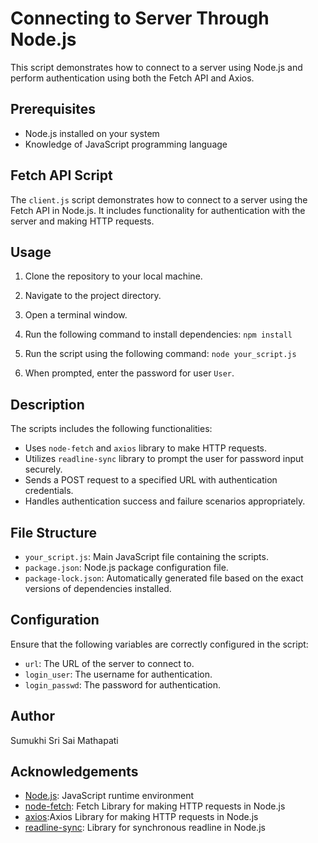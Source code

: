 # Connecting to Server Through Node.js

This script demonstrates how to connect to a server using Node.js and perform authentication using both the Fetch API and Axios.

## Prerequisites

- Node.js installed on your system
- Knowledge of JavaScript programming language

## Fetch API Script

The `client.js` script demonstrates how to connect to a server using the Fetch API in Node.js. It includes functionality for authentication with the server and making HTTP requests.

## Usage

1. Clone the repository to your local machine.
2. Navigate to the project directory.
3. Open a terminal window.
4. Run the following command to install dependencies:
    `npm install`

5. Run the script using the following command:
    `node your_script.js`

6. When prompted, enter the password for user `User`.

## Description

The scripts includes the following functionalities:

- Uses `node-fetch` and `axios` library to make HTTP requests.
- Utilizes `readline-sync` library to prompt the user for password input securely.
- Sends a POST request to a specified URL with authentication credentials.
- Handles authentication success and failure scenarios appropriately.

## File Structure

- `your_script.js`: Main JavaScript file containing the scripts.
- `package.json`: Node.js package configuration file.
- `package-lock.json`: Automatically generated file based on the exact versions of dependencies installed.

## Configuration

Ensure that the following variables are correctly configured in the script:

- `url`: The URL of the server to connect to.
- `login_user`: The username for authentication.
- `login_passwd`: The password for authentication.

## Author

Sumukhi Sri Sai Mathapati

## Acknowledgements

- [Node.js](https://nodejs.org/): JavaScript runtime environment
- [node-fetch](https://www.npmjs.com/package/node-fetch): Fetch Library for making HTTP requests in Node.js
- [axios](https://www.npmjs.com/package/axios):Axios Library for making HTTP requests in Node.js
- [readline-sync](https://www.npmjs.com/package/readline-sync): Library for synchronous readline in Node.js

